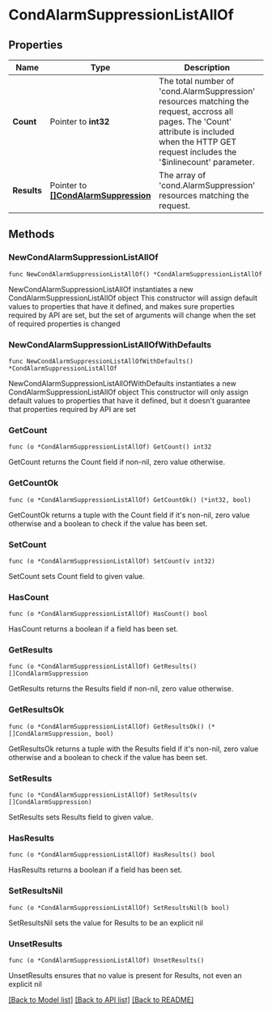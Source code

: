 # CondAlarmSuppressionListAllOf

## Properties

Name | Type | Description | Notes
------------ | ------------- | ------------- | -------------
**Count** | Pointer to **int32** | The total number of &#39;cond.AlarmSuppression&#39; resources matching the request, accross all pages. The &#39;Count&#39; attribute is included when the HTTP GET request includes the &#39;$inlinecount&#39; parameter. | [optional] 
**Results** | Pointer to [**[]CondAlarmSuppression**](CondAlarmSuppression.md) | The array of &#39;cond.AlarmSuppression&#39; resources matching the request. | [optional] 

## Methods

### NewCondAlarmSuppressionListAllOf

`func NewCondAlarmSuppressionListAllOf() *CondAlarmSuppressionListAllOf`

NewCondAlarmSuppressionListAllOf instantiates a new CondAlarmSuppressionListAllOf object
This constructor will assign default values to properties that have it defined,
and makes sure properties required by API are set, but the set of arguments
will change when the set of required properties is changed

### NewCondAlarmSuppressionListAllOfWithDefaults

`func NewCondAlarmSuppressionListAllOfWithDefaults() *CondAlarmSuppressionListAllOf`

NewCondAlarmSuppressionListAllOfWithDefaults instantiates a new CondAlarmSuppressionListAllOf object
This constructor will only assign default values to properties that have it defined,
but it doesn't guarantee that properties required by API are set

### GetCount

`func (o *CondAlarmSuppressionListAllOf) GetCount() int32`

GetCount returns the Count field if non-nil, zero value otherwise.

### GetCountOk

`func (o *CondAlarmSuppressionListAllOf) GetCountOk() (*int32, bool)`

GetCountOk returns a tuple with the Count field if it's non-nil, zero value otherwise
and a boolean to check if the value has been set.

### SetCount

`func (o *CondAlarmSuppressionListAllOf) SetCount(v int32)`

SetCount sets Count field to given value.

### HasCount

`func (o *CondAlarmSuppressionListAllOf) HasCount() bool`

HasCount returns a boolean if a field has been set.

### GetResults

`func (o *CondAlarmSuppressionListAllOf) GetResults() []CondAlarmSuppression`

GetResults returns the Results field if non-nil, zero value otherwise.

### GetResultsOk

`func (o *CondAlarmSuppressionListAllOf) GetResultsOk() (*[]CondAlarmSuppression, bool)`

GetResultsOk returns a tuple with the Results field if it's non-nil, zero value otherwise
and a boolean to check if the value has been set.

### SetResults

`func (o *CondAlarmSuppressionListAllOf) SetResults(v []CondAlarmSuppression)`

SetResults sets Results field to given value.

### HasResults

`func (o *CondAlarmSuppressionListAllOf) HasResults() bool`

HasResults returns a boolean if a field has been set.

### SetResultsNil

`func (o *CondAlarmSuppressionListAllOf) SetResultsNil(b bool)`

 SetResultsNil sets the value for Results to be an explicit nil

### UnsetResults
`func (o *CondAlarmSuppressionListAllOf) UnsetResults()`

UnsetResults ensures that no value is present for Results, not even an explicit nil

[[Back to Model list]](../README.md#documentation-for-models) [[Back to API list]](../README.md#documentation-for-api-endpoints) [[Back to README]](../README.md)


